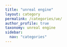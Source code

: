 ```yaml
---
title: "unreal engine"
layout: category
permalink: /categories/ue/
author_profile: true
taxonomy: unreal engine
sidebar:
  nav: "categories"
---
```


